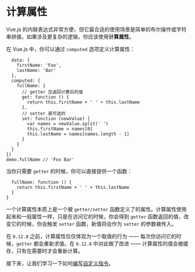 # 计算属性

Vue.js 的内联表达式非常方便，但它最合适的使用场景是简单的布尔操作或字符串拼接。如果涉及更复杂的逻辑，你应该使用**计算属性**。

在 Vue.js 中，你可以通过 `computed` 选项定义计算属性：

```var demo = new Vue({
  data: {
    firstName: 'Foo',
    lastName: 'Bar'
  },
  computed: {
    fullName: {
      // getter 应返回计算后的值
      get: function () {
        return this.firstName + ' ' + this.lastName
      },
      // setter 是可选的
      set: function (newValue) {
        var names = newValue.split(' ')
        this.firstName = names[0]
        this.lastName = names[names.length - 1]
      }
    }
  }
})
demo.fullName // 'Foo Bar'
```

当你只需要 `getter` 的时候，你可以直接提供一个函数：

```computed: {
  fullName: function () {
    return this.firstName + ' ' + this.lastName 
  }    
}
```

一个计算属性本质上是一个被 `getter/setter` 函数定义了的属性。计算属性使用起来和一般属性一样，只是在访问它的时候，你会得到 `getter` 函数返回的值，改变它的时候，你会触发 `setter` 函数，新值将会作为 `setter` 的参数被传入。

在 `0.12.8` 之前，计算属性仅仅体现为一个取值的行为 —— 每次你访问它的时候，`getter` 都会重新求值。在 `0.12.8` 中对此做了改进 —— 计算属性的值会被缓存，只有在需要时才会重新计算。

接下来，让我们学习一下如何[编写自定义指令](http://cn.vuejs.org/guide/custom-directive.html)。


